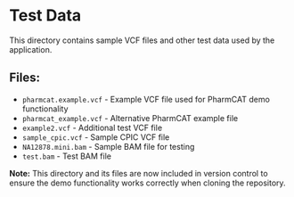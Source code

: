 # Test Data

This directory contains sample VCF files and other test data used by the application.

## Files:

- `pharmcat.example.vcf` - Example VCF file used for PharmCAT demo functionality
- `pharmcat_example.vcf` - Alternative PharmCAT example file
- `example2.vcf` - Additional test VCF file
- `sample_cpic.vcf` - Sample CPIC VCF file
- `NA12878.mini.bam` - Sample BAM file for testing
- `test.bam` - Test BAM file

**Note:** This directory and its files are now included in version control to ensure the demo functionality works correctly when cloning the repository. 